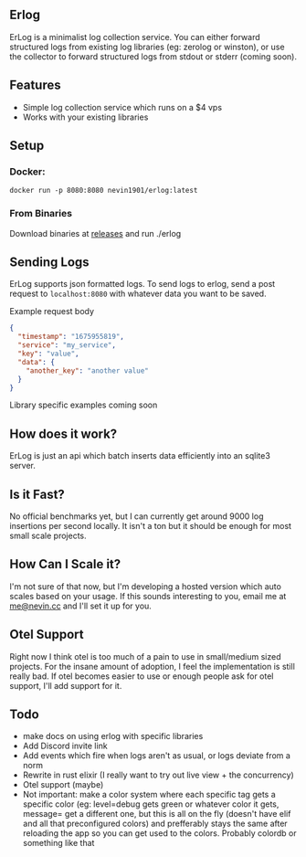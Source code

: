 ## Erlog

ErLog is a minimalist log collection service. You can either forward structured logs from existing log libraries (eg: zerolog or winston), or use the collector to forward structured logs from stdout or stderr (coming soon).

## Features

- Simple log collection service which runs on a $4 vps
- Works with your existing libraries

## Setup

### Docker:

`docker run -p 8080:8080 nevin1901/erlog:latest`

### From Binaries

Download binaries at [releases](./releases) and run ./erlog

## Sending Logs

ErLog supports json formatted logs. To send logs to erlog, send a post request to `localhost:8080` with whatever data you want to be saved.

Example request body

```json
{
  "timestamp": "1675955819",
  "service": "my_service",
  "key": "value",
  "data": {
    "another_key": "another value"
  }
}
```

Library specific examples coming soon

## How does it work?

ErLog is just an api which batch inserts data efficiently into an sqlite3 server.

## Is it Fast?

No official benchmarks yet, but I can currently get around 9000 log insertions per second locally. It isn't a ton but it should be enough for most small scale projects.

## How Can I Scale it?

I'm not sure of that now, but I'm developing a hosted version which auto scales based on your usage. If this sounds interesting to you, email me at me@nevin.cc and I'll set it up for you.

## Otel Support

Right now I think otel is too much of a pain to use in small/medium sized projects. For the insane amount of adoption, I feel the implementation is still really bad. If otel becomes easier to use or enough people ask for otel support, I'll add support for it.

## Todo

- make docs on using erlog with specific libraries
- Add Discord invite link
- Add events which fire when logs aren't as usual, or logs deviate from a norm
- Rewrite in rust elixir (I really want to try out live view + the concurrency)
- Otel support (maybe)
- Not important: make a color system where each specific tag gets a specific color (eg: level=debug gets green or whatever color it gets, message= get a different one, but this is all on the fly (doesn't have elif and all that preconfigured colors) and prefferably stays the same after reloading the app so you can get used to the colors. Probably colordb or something like that
